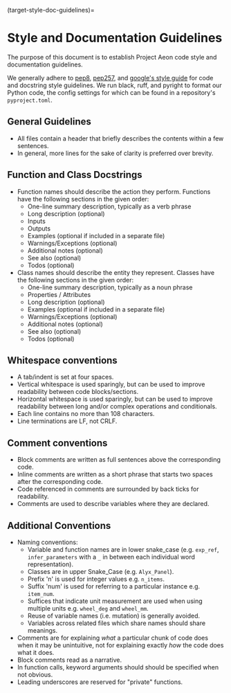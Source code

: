 (target-style-doc-guidelines)=
# Style and Documentation Guidelines

The purpose of this document is to establish Project Aeon code style and documentation guidelines.

We generally adhere to [pep8](python-pep:0008), [pep257](python-pep:0257), and [google's style guide](https://google.github.io/styleguide/pyguide.html) for code and docstring style guidelines. We run black, ruff, and pyright to format our Python code, the config settings for which can be found in a repository's `pyproject.toml`.

## General Guidelines

* All files contain a header that briefly describes the contents within a few sentences.
* In general, more lines for the sake of clarity is preferred over brevity.

## Function and Class Docstrings

* Function names should describe the action they perform. Functions have the following sections in the given order:
  - One-line summary description, typically as a verb phrase
  - Long description (optional)
  - Inputs
  - Outputs
  - Examples (optional if included in a separate file)
  - Warnings/Exceptions (optional)
  - Additional notes (optional)
  - See also (optional)
  - Todos (optional)
* Class names should describe the entity they represent. Classes have the following sections in the given order:
  - One-line summary description, typically as a noun phrase
  - Properties / Attributes
  - Long description (optional)
  - Examples (optional if included in a separate file)
  - Warnings/Exceptions (optional)
  - Additional notes (optional)
  - See also (optional)
  - Todos (optional)

## Whitespace conventions

* A tab/indent is set at four spaces.
* Vertical whitespace is used sparingly, but can be used to improve readability between code blocks/sections.
* Horizontal whitespace is used sparingly, but can be used to improve readability between long and/or complex operations and conditionals.
* Each line contains no more than 108 characters.
* Line terminations are LF, not CRLF.

## Comment conventions

* Block comments are written as full sentences above the corresponding code. 
* Inline comments are written as a short phrase that starts two spaces after the corresponding code.
* Code referenced in comments are surrounded by back ticks for readability.
* Comments are used to describe variables where they are declared.

## Additional Conventions

* Naming conventions:
  - Variable and function names are in lower snake_case (e.g. `exp_ref`, `infer_parameters` with a `_` in between each individual word representation).
  - Classes are in upper Snake_Case (e.g. `Alyx_Panel`).
  - Prefix 'n' is used for integer values e.g. `n_items`.
  - Suffix 'num' is used for referring to a particular instance e.g. `item_num`.
  - Suffices that indicate unit measurement are used when using multiple units e.g. `wheel_deg` and `wheel_mm`.
  - Reuse of variable names (i.e. mutation) is generally avoided.
  - Variables across related files which share names should share meanings.
* Comments are for explaining _what_ a particular chunk of code does when it may be unintuitive, not for explaining exactly _how_ the code does what it does.
* Block comments read as a narrative.
* In function calls, keyword arguments should should be specified when not obvious.
* Leading underscores are reserved for "private" functions.
